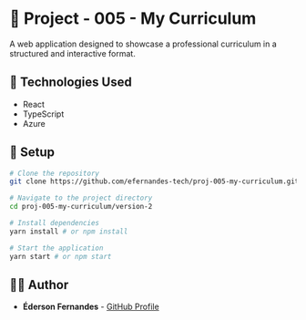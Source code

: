 # 📌 Project - 005 - My Curriculum

A web application designed to showcase a professional curriculum in a structured and interactive format.

## 🚀 Technologies Used

- React
- TypeScript
- Azure

## 🔧 Setup

```sh
# Clone the repository
git clone https://github.com/efernandes-tech/proj-005-my-curriculum.git

# Navigate to the project directory
cd proj-005-my-curriculum/version-2

# Install dependencies
yarn install # or npm install

# Start the application
yarn start # or npm start
```

## 👨‍💻 Author

- **Éderson Fernandes** - [GitHub Profile](https://github.com/efernandes-tech)

